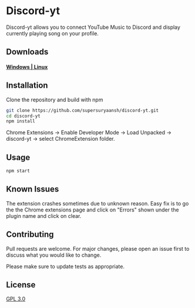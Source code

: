 # Discord-yt

Discord-yt allows you to connect YouTube Music to Discord and display currently playing song on your profile.

## Downloads
#### [Windows | Linux](https://github.com/supersuryaansh/discord-yt/releases/)
## Installation

Clone the repository and build with npm

```bash
git clone https://github.com/supersuryaansh/discord-yt.git
cd discord-yt
npm install
```
Chrome Extensions -> Enable Developer Mode -> Load Unpacked -> discord-yt -> select ChromeExtension folder.
## Usage

```python
npm start
```
## Known Issues
The extension crashes sometimes due to unknown reason. Easy fix is to go the the Chrome extensions page and click on "Errors" shown under the plugin name and click on clear.

## Contributing
Pull requests are welcome. For major changes, please open an issue first to discuss what you would like to change.

Please make sure to update tests as appropriate.

## License
[GPL 3.0](https://www.gnu.org/licenses/gpl-3.0.en.html)
